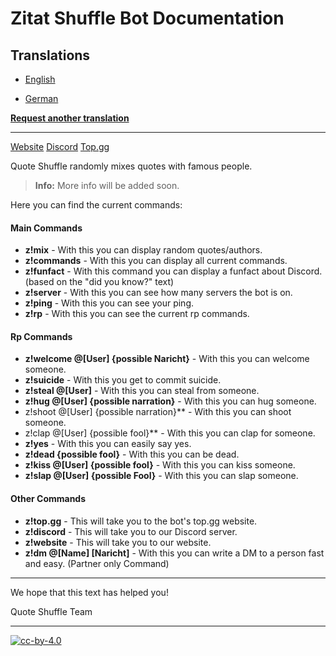 # Zitat Shuffle Bot Documentation

## Translations

- [English](/translations/eng/README.md)
<!-- - [Afrikaans](/translations/af/README.md) -->
<!-- - [العربية](/translations/ar/README.md) -->
<!-- - [Català](/translations/ca/README.md) -->
<!-- - [Čeština](/translations/cs/README.md) -->
<!-- - [Danske](/translations/da/README.md) -->
- [German](https://github.com/Zitat-Shuffle-Team/Bot-Documentation) 
<!-- - [ελληνικά](/translations/el/README.md) -->
<!-- - [Español](/translations/es-ES/README.md) -->
<!-- - [Suomi](/translations/fi/README.md) -->
<!-- - [Français](/translations/fr/README.md) -->
<!-- - [עִברִית](/translations/he/README.md) -->
<!-- - [Magyar](/translations/hu/README.md) -->
<!-- - [Italiano](/translations/it/README.md) -->
<!-- - [日本語](/translations/ja/README.md) -->
<!-- - [한국어](/translations/ko/README.md) -->
<!-- - [Norsk](/translations/no/README.md) -->
<!-- - [Nederlands](/translations/nl/README.md) -->
<!-- - [Português](/translations/pl/README.md) -->
<!-- - [Português (Brasil)](/translations/pt-BR/README.md) -->
<!-- - [Portugisisk](/translations/pt-PT/README.md) -->
<!-- - [Română](/translations/ro/README.md) -->
<!-- - [Pусский](/translations/ru/README.md)
<!-- - [Српски језик (Ћирилица)](/translations/sr/README.md) -->
<!-- - [Svenska](/translations/sv-SE/README.md) -->
<!-- - [Türk](/translations/tr/README.md) -->
<!-- - [Український](/translations/uk/README.md) -->
<!-- - [Tiếng Việt](/translations/vi/README.md) -->
<!-- - [中文](/translations/zh-CN/README.md) -->
<!-- - [繁體中文](/translations/zh-TW/README.md) -->

**[Request another translation](mailto:zitatshuffle@gmail.com)**

---

[Website](https://bs.mintimpuls.org)
[Discord](https://discord.gg/gj398RpuNc)
[Top.gg](https://top.gg/bot/820390986692821092)

Quote Shuffle randomly mixes quotes with famous people.


> **Info:** More info will be added soon.

Here you can find the current commands:

#### Main Commands

- **z!mix** - With this you can display random quotes/authors.
- **z!commands** - With this you can display all current commands.
- **z!funfact** - With this command you can display a funfact about Discord. (based on the "did you know?" text)
- **z!server** - With this you can see how many servers the bot is on.
- **z!ping** - With this you can see your ping.
- **z!rp** - With this you can see the current rp commands.

#### Rp Commands

- **z!welcome @[User] {possible Naricht}** - With this you can welcome someone.
- **z!suicide** - With this you get to commit suicide.
- **z!steal @[User]** - With this you can steal from someone.
- **z!hug @[User] {possible narration}** - With this you can hug someone.
- z!shoot @[User] {possible narration}** - With this you can shoot someone.
- z!clap @[User] {possible fool}** - With this you can clap for someone.
- **z!yes** - With this you can easily say yes.
- **z!dead {possible fool}** - With this you can be dead.
- **z!kiss @[User] {possible fool}** - With this you can kiss someone.
- **z!slap @[User] {possible Fool}** - With this you can slap someone.

#### Other Commands

- **z!top.gg** - This will take you to the bot's top.gg website.
- **z!discord** - This will take you to our Discord server.
- **z!website** - This will take you to our website.
- **z!dm @[Name] [Naricht]** - With this you can write a DM to a person fast and easy. (Partner only Command)

---

We hope that this text has helped you!

Quote Shuffle Team

---

[![cc-by-4.0](https://bs.mintimpuls.org/ZS%20Logo_git.png)](https://bs.mintimpuls.org)
